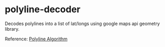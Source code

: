 # polyline-decoder
Decodes polylines into a list of lat/longs using google maps api geometry library.

Reference: [Polyline Algorithm](https://developers.google.com/maps/documentation/utilities/polylinealgorithm)